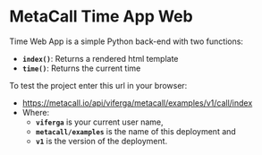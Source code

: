# MetaCall Time App Web

Time Web App is a simple Python back-end with two functions:
- **`index()`**: Returns a rendered html template
- **`time()`**: Returns the current time

To test the project enter this url in your browser:
 - https://metacall.io/api/viferga/metacall/examples/v1/call/index
 - Where:
    - **`viferga`** is your current user name,
    - **`metacall/examples`** is the name of this deployment and
    - **`v1`** is the version of the deployment.

